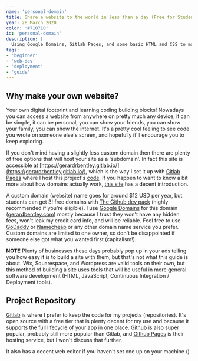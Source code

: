 ```yaml
---
name: 'personal-domain'
title: Share a website to the world in less than a day (Free for Students!)
year: 28 March 2020
color: '#710710'
id: 'personal-domain'
description: |
  Using Google Domains, Gitlab Pages, and some basic HTML and CSS to make a fun public facing webpage.
tags: 
- 'beginner'
- 'web-dev'
- 'deployment' 
- 'guide'
---
```


## Why make your own website?

Your own digital footprint and learning coding building blocks!
Nowadays you can access a website from anywhere on pretty much any device, it can be simple, it can be personal, you can show your friends, you can show your family, you can show the internet.
It's a pretty cool feeling to see code you wrote on someone else's screen, and hopefully it'll encourage you to keep exploring.

If you don't mind having a slightly less custom domain then there are plenty of free options that will host your site as a 'subdomain'. In fact this site is accessible at [https://gerardrbentley.gitlab.io/](https://gerardrbentley.gitlab.io/), which is the way I set it up with [Gitlab Pages](https://docs.gitlab.com/ee/user/project/pages/#getting-started) where I host this project's [code](https://gitlab.com/gerardrbentley/gerardrbentley.gitlab.io).
If you happen to want to know a bit more about how domains actually work, [this site](https://whatismyipaddress.com/domain-name) has a decent introduction.

A custom domain (website) name goes for around $12 USD per year, but students can get 3! free domains with [The Github dev pack](https://education.github.com/pack) (highly recommended if you're eligible). 
I use [Google Domains](https://domains.google.com) for this domain ([gerardbentley.com](gerardbentley.com)) mostly because I trust they won't have any hidden fees, won't leak my credit card info, and will be reliable.
Feel free to use [GoDaddy](https://www.godaddy.com/) or [Namecheap](https://www.namecheap.com/domains/domain-name-search/) or any other domain name service you prefer.
Custom domains are limited to one owner, so don't be disappointed if someone else got what you wanted first (capitalism!).

**NOTE** Plenty of businesses these days probably pop up in your ads telling you how easy it is to build a site with them, but that's not what this guide is about. Wix, Squarespace, and Wordpress are valid tools on their own, but this method of building a site uses tools that will be useful in more general software development (HTML, JavaScript, Continuous Integration / Deployment tools).

## Project Repository
[Gitlab](https://gitlab.com) is where I prefer to keep the code for my projects (repositories).
It's open source with a free tier that is plenty decent for my use and because it supports the full lifecycle of your app in one place.
[Github](https://github.com) is also super popular, probably still more popular than Gitlab, and [Github Pages](https://pages.github.com/) is their hosting service, but I won't discuss that further.

It also has a decent web editor if you haven't set one up on your machine ()